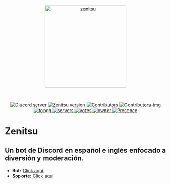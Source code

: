 <div align="center">
	<br/>
	<p>
		<a href="https://discord.com/api/oauth2/authorize?client_id=721080193678311554&scope=bot+applications.commands&permissions=8"><img src="https://cdn.discordapp.com/avatars/721080193678311554/e89782a9db33851208159f0737027515.png?size=2048" width="256" height="256" alt="zenitsu"/></a>
	</p>
	<br/>
	<p>
		<a href="https://discord.gg/hbSahh8"><img src="https://img.shields.io/discord/645463565813284865?color=7289DA&label=DISCORD&logo=DISCORD&style=for-the-badge" alt="Discord server" /></a>
		<a href="https://github.com/MARCROCK22/zenitsu-v2"><img src="https://img.shields.io/github/package-json/v/MARCROCK22/zenitsu-v2?logo=Pinboard&style=for-the-badge" alt="Zenitsu version" /></a>
		<a href="https://github.com/MARCROCK22/zenitsu-v2/graphs/contributors"><img src="https://img.shields.io/github/contributors/MARCROCK22/zenitsu-v2.svg?logo=Github&style=for-the-badge" alt="Contributors" /></a>
		<a href="https://contributors-img.web.app/image?repo=MARCROCK22/zenitsu-v2"><img src="https://contributors-img.web.app/image?repo=MARCROCK22/zenitsu-v2" alt="Contributors-img" /></a>
		<br/>
		<a href="https://top.gg/bot/721080193678311554" >
			<img src="https://top.gg/api/widget/status/721080193678311554.svg"  alt="topgg"/>
		</a>
		<a href="https://top.gg/bot/721080193678311554" >
			<img src="https://top.gg/api/widget/servers/721080193678311554.svg"  alt="servers"/>
		</a>
		<a href="https://top.gg/bot/721080193678311554" >
			<img src="https://top.gg/api/widget/upvotes/721080193678311554.svg"  alt="votes"/>
		</a>
		<a href="https://top.gg/bot/721080193678311554" >
			<img src="https://top.gg/api/widget/owner/721080193678311554.svg"  alt="owner"/>
		</a>
		<a href="https://lanyard.cnrad.dev/api/507367752391196682?borderRadius=22px&idleMessage=Sleeping%20probably">
			<img src="https://lanyard.cnrad.dev/api/507367752391196682?borderRadius=22px&idleMessage=Sleeping%20probably" alt="Presence">
		</a>
	</p>
</div>

# Zenitsu

## Un bot de Discord en español e inglés enfocado a diversión y moderación.

- **Bot:** [Click aquí](https://top.gg/bot/721080193678311554)
- **Soporte:** [Click aquí](https://discord.gg/hbSahh8)